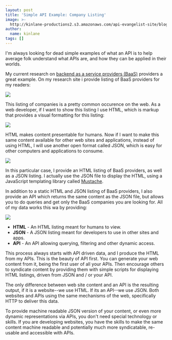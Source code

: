```yaml
---
layout: post
title: 'Simple API Example: Company Listing'
image: >-
  http://kinlane-productions2.s3.amazonaws.com/api-evangelist-site/blog/baas-trends.png
author:
  name: kinlane
tags: []
---
```

I'm always looking for dead simple examples of what an API is to help average folk understand what APIs are, and how they can be applied in their worlds.

My current research on [backend as a service providers (BaaS)](http://baas.apievangelist.com "BaaS") providers a great example. On my research site i provide listing of BaaS providers for my readers:

![](https://s3.amazonaws.com/kinlane-productions2/api-evangelist/baas/example-api-baas.png)

This listing of companies is a pretty common occurence on the web. As a web developer, if I want to show this listing I use HTML, which is markup that provides a visual formatting for this listing:

![](https://s3.amazonaws.com/kinlane-productions2/api-evangelist/baas/example-api-baas-html.png)

HTML makes content presentable for humans. Now if I want to make this same content available for other web sites and applications, instead of using HTML, I will use another open format called JSON, which is easy for other computers and applications to consume.

![](https://s3.amazonaws.com/kinlane-productions2/api-evangelist/baas/example-api-baas-json.png)

In this particular case, I provide an HTML listing of BaaS providers, as well as a JSON listing. I actually use the JSON file to display the HTML, using a JavaScript templating library called [Mustache](http://mustache.github.io/).

In addition to a static HTML and JSON listing of BaaS providers, I also provide an API which returns the same content as the JSON file, but allows you to do queries and get only the BaaS companies you are looking for. All of my data works this wa by providing:

![](https://s3.amazonaws.com/kinlane-productions2/hacker-storytelling/machine-readable-toolbar.png)

*   **HTML** - An HTML listing meant for humans to view.
*   **JSON** - A JSON listing meant for developers to use in other sites and apps.
*   **API** - An API allowing querying, filtering and other dynamic access.

This process always starts with API driven data, and I produce the HTML from my APIs. This is the beauty of API first. You can generate your web content from it, being the first user of all your APIs. Then encourage others to syndicate content by providing them with simple scripts for displaying HTML listings, driven from JSON and / or your API.

The only difference between web site content and an API is the resulting output, if it is a website--we use HTML. If its an API--we use JSON. Both websites and APIs using the same mechanisms of the web, specifically HTTP to deliver this data.

To provide machine readable JSON version of your content, or even more dynamic representations via APIs, you don't need special technology or skills. If you are developing websites, you have the skills to make the same content machine readable and potentially much more syndicatable, re-usable and accessible with APIs.